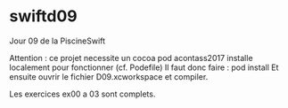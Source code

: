 # swiftd09
Jour 09 de la PiscineSwift

Attention : ce projet necessite un cocoa pod acontass2017 installe localement pour fonctionner (cf. Podefile)
Il faut donc faire : pod install
Et ensuite ouvrir le fichier D09.xcworkspace et compiler. 

Les exercices ex00 a 03 sont complets.

